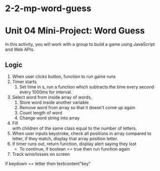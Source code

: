 # 2-2-mp-word-guess

# Unit 04 Mini-Project: Word Guess

In this activity, you will work with a group to build a game using JavaScript and Web APIs.

## Logic

1. When user clicks button, function to run game runs
1. Timer starts
    1. Set time in s, run a function which subtracts the time every second every 1000ms for interval. 
1. Select word from inside array of words, 
    1. Store word inside another variable
    1. Remove word from array so that it doesn't come up again
    1. Count length of word
    1. Change word string into array
1. Fill <div id=word> with children of the same class equal to the number of letters. 
1. When user inputs keystroke, check all positions in array compared to letter, 
if they match, display that array position letter. 
1. If timer runs out, return function, display alert saying they lost 
    * To continue, if boolean == true then run function again
1. Track wins/losses on screen

if keydown == letter then textcontent"key"
<!-- ## Instructions

The completed application should meet the following criteria:

* As a user, I want to start the game by clicking on a button. 

* As a user, I want to try and guess a word by filling in a number of blanks that match the number of letters in that word.

* As a user, I want the game to be timed. 

* As a user, I want to win the game when I have guessed all the letters in the word.

* As a user, I want to lose the game when the timer runs out before I have guessed all the letters.

* As a user, I want to see my total wins and losses on the screen. 

### Specifications

* When a user presses a letter key, the user's guess should be captured as a key event.

* When a user correctly guesses a letter, the corresponding blank "_" should be replaced by the letter. For example, if the user correctly selects "a", then "a _ _ a _" should appear. 

* When a user wins or loses a game, a message should appear and the timer should stop. 

* When a user clicks the start button, the timer should reset. 

* When a user refreshes or returns to the brower page, the win and loss counts should persist.

## 💡 Notes

Refer to the documentation:

* [MDN Web Docs on KeyboardEvent](https://developer.mozilla.org/en-US/docs/Web/API/KeyboardEvent)

* [MDN Web Docs on Array](https://developer.mozilla.org/en-US/docs/Web/JavaScript/Reference/Global_Objects/Array)

* [MDN Web Docs on loops and iteration](https://developer.mozilla.org/en-US/docs/Web/JavaScript/Guide/Loops_and_iteration)

* [MDN Web Docs on setInterval()](https://developer.mozilla.org/en-US/docs/Web/API/WindowOrWorkerGlobalScope/setInterval)

* [MDN Web Docs on clearInterval()](https://developer.mozilla.org/en-US/docs/Web/API/WindowOrWorkerGlobalScope/clearInterval)

* [MDN Web Docs on localStorage](https://developer.mozilla.org/en-US/docs/Web/API/Window/localStorage)